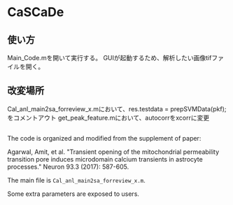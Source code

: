 # CaSCaDe

## 使い方
Main_Code.mを開いて実行する。
GUIが起動するため、解析したい画像tifファイルを開く。

## 改変場所
Cal_anl_main2sa_forreview_x.mにおいて、res.testdata = prepSVMData(pkf);をコメントアウト
get_peak_feature.mにおいて、autocorrをxcorrに変更

##

The code is organized and modified from the supplement of paper:

Agarwal, Amit, et al. "Transient opening of the mitochondrial permeability transition pore induces microdomain calcium transients in astrocyte processes." Neuron 93.3 (2017): 587-605.

The main file is `Cal_anl_main2sa_forreview_x.m`.

Some extra parameters are exposed to users.
